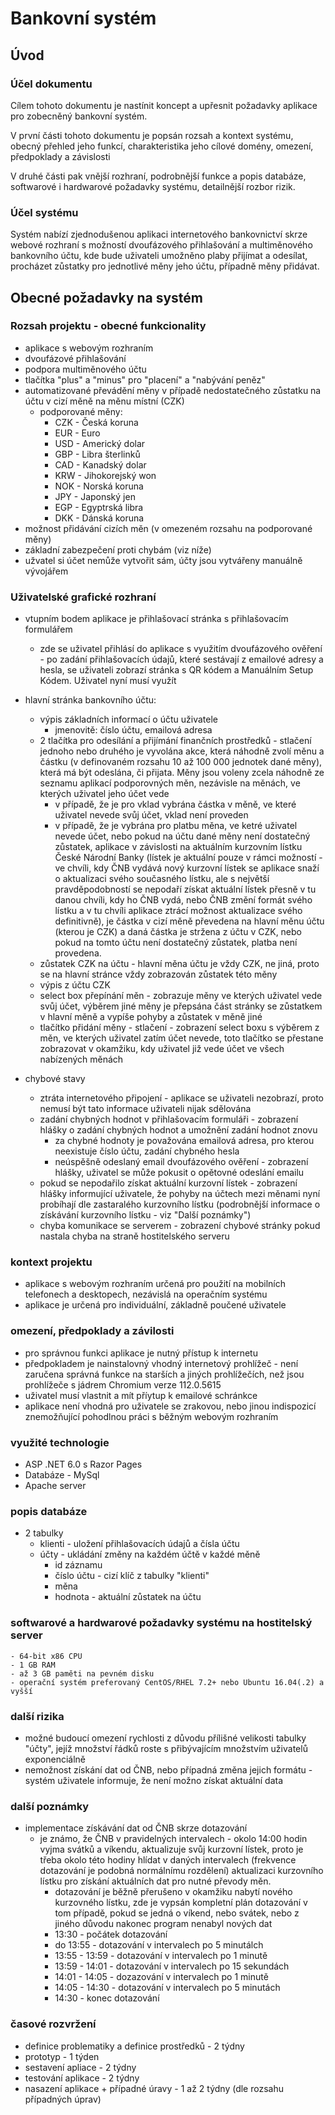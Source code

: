 # Bankovní systém

## Úvod

### Účel dokumentu

Cílem tohoto dokumentu je nastínit koncept a upřesnit požadavky aplikace pro zobecněný bankovní systém.  

V první části tohoto dokumentu je popsán rozsah a kontext systému, obecný přehled jeho funkcí, charakteristika jeho cílové domény, omezení, předpoklady a závislosti

V druhé části pak vnější rozhraní, podrobnější funkce a popis databáze, softwarové i hardwarové požadavky systému, detailnější rozbor rizik. 

### Účel systému

Systém nabízí zjednodušenou aplikaci internetového bankovnictví skrze webové rozhraní s možností dvoufázového přihlašování a multiměnového bankovního účtu, kde bude uživateli umožněno plaby přijímat a odesílat, procházet zůstatky pro jednotlivé měny jeho účtu, případně měny přidávat. 

## Obecné požadavky na systém

### Rozsah projektu - obecné funkcionality 

- aplikace s webovým rozhraním 
- dvoufázové přihlašování 
- podpora multiměnového účtu 
- tlačítka "plus" a "minus" pro "placení" a "nabývání peněz" 
- automatizované převádění měny v případě nedostatečného zůstatku na účtu v cizí měně na měnu místní (CZK)
    - podporované měny: 
        - CZK - Česká koruna 
        - EUR - Euro 
        - USD - Americký dolar
        - GBP - Libra šterlinků 
        - CAD - Kanadský dolar 
        - KRW - Jihokorejský won 
        - NOK - Norská koruna 
        - JPY - Japonský jen
        - EGP - Egyptrská libra 
        - DKK - Dánská koruna 
- možnost přidávání cizích měn (v omezeném rozsahu na podporované měny) 
- základní zabezpečení proti chybám (viz níže)
- užvatel si účet nemůže vytvořit sám, účty jsou vytvářeny manuálně vývojářem 

### Uživatelské grafické rozhraní 
- vtupním bodem aplikace je přihlašovací stránka s přihlašovacím formulářem
    - zde se uživatel přihlásí do aplikace s využitím dvoufázového ověření - po zadání přihlašovacích údajů, které sestávají z emailové adresy a hesla, se uživateli zobrazí stránka s QR kódem a Manuálním Setup Kódem. Uživatel nyní musí využít 

- hlavní stránka bankovního účtu: 
    - výpis základních informací o účtu uživatele 
        - jmenovitě: číslo účtu, emailová adresa
    -  2 tlačítka pro odesílání a přijímání finančních prostředků - stlačení jednoho nebo druhého je vyvolána akce, která náhodně zvolí měnu a částku (v definovaném rozsahu 10 až 100 000 jednotek dané měny), která má být odeslána, či přijata. Měny jsou voleny zcela náhodně ze seznamu aplikací podporovných měn, nezávisle na měnách, ve kterých uživatel jeho účet vede
        - v případě, že je pro vklad vybrána částka v měně, ve které uživatel nevede svůj účet, vklad není proveden
        - v případě, že je vybrána pro platbu měna, ve ketré uživatel nevede účet, nebo pokud na účtu dané měny není dostatečný zůstatek, aplikace v závislosti na aktuálním kurzovním lístku České Národní Banky (lístek je aktuální pouze v rámci možností - ve chvíli, kdy ČNB vydává nový kurzovní lístek se aplikace snaží o aktualizaci svého současného lístku, ale s největší pravděpodobností se nepodaří získat aktuální lístek přesně v tu danou chvíli, kdy ho ČNB vydá, nebo ČNB změní formát svého lístku a v tu chvíli aplikace ztrácí možnost aktualizace svého definitivně), je částka v cizí měně převedena na hlavní měnu účtu (kterou je CZK) a daná částka je stržena z účtu v CZK, nebo pokud na tomto účtu není dostatečný zůstatek, platba není provedena. 
    - zůstatek CZK na účtu - hlavní měna účtu je vždy CZK, ne jiná, proto se na hlavní stránce vždy zobrazován zůstatek této měny 
    - výpis z účtu CZK
    - select box přepínání měn - zobrazuje měny ve kterých uživatel vede svůj účet, výběrem jiné měny je přepsána část stránky se zůstatkem v hlavní měně a vypíše pohyby a zůstatek v měně jiné 
    - tlačítko přidání měny - stlačení - zobrazení select boxu s výběrem z měn, ve kterých uživatel zatím účet nevede, toto tlačítko se přestane zobrazovat v okamžiku, kdy uživatel již vede účet ve všech nabízených měnách 
- chybové stavy
    - ztráta internetového připojení - aplikace se uživateli nezobrazí, proto nemusí být tato informace uživateli nijak sdělována 
    - zadání chybných hodnot v přihlašovacím formuláři - zobrazení hlášky o zadání chybných hodnot a umožnění zadání hodnot znovu
        - za chybné hodnoty je považována emailová adresa, pro kterou neexistuje číslo účtu, zadání chybného hesla
        - neúspěšně odeslaný email dvoufázového ověření - zobrazení hlášky, uživatel se může pokusit o opětovné odeslání emailu
    - pokud se nepodařilo získat aktuální kurzovní lístek - zobrazení hlášky informující uživatele, že pohyby na účtech mezi měnami nyní probíhají dle zastaralého kurzovního lístku (podrobnější informace o získávání kurzovního lístku - viz "Další poznámky")
    - chyba komunikace se serverem - zobrazení chybové stránky pokud nastala chyba na straně hostitelského serveru 

### kontext projektu 
- aplikace s webovým rozhraním určená pro použití na mobilních telefonech a desktopech, nezávislá na operačním systému  
- aplikace je určená pro individuální, základně poučené uživatele 

### omezení, předpoklady a závilosti 
- pro správnou funkci aplikace je nutný přístup k internetu 
- předpokladem je nainstalovný vhodný internetový prohlížeč - není zaručena správná funkce na starších a jiných prohlížečích, než jsou prohlížeče s jádrem Chromium verze 112.0.5615
- uživatel musí vlastnit a mít příytup k emailové schránkce 
- aplikace není vhodná pro uživatele se zrakovou, nebo jinou indispozicí znemožňující pohodlnou práci s běžným webovým rozhraním 


### využité technologie 
- ASP .NET 6.0 s Razor Pages 
- Databáze - MySql 
- Apache server

### popis databáze 
- 2 tabulky
    - klienti - uložení přihlašovacích údajů a čísla účtu 
    - účty - ukládání změny na každém účtě v každé měně 
        - id záznamu 
        - číslo účtu - cizí klíč z tabulky "klienti"
        - měna 
        - hodnota - aktuální zůstatek na účtu 

### softwarové a hardwarové požadavky systému na hostitelský server
    - 64-bit x86 CPU
    - 1 GB RAM
    - až 3 GB paměti na pevném disku 
    - operační systém preferovaný CentOS/RHEL 7.2+ nebo Ubuntu 16.04(.2) a vyšší

### další rizika 
- možné budoucí omezení rychlosti z důvodu přílišné velikosti tabulky "účty", jejíž množství řádků roste s přibývajícím množstvím uživatelů exponenciálně 
- nemožnost získání dat od ČNB, nebo případná změna jejich formátu - systém uživatele informuje, že není možno získat aktuální data 

### další poznámky 
- implementace získávání dat od ČNB skrze dotazování 
    - je známo, že ČNB v pravidelných intervalech - okolo 14:00 hodin vyjma svátků a víkendu, aktualizuje svůj kurzovní lístek, proto je třeba okolo této hodiny hlídat v daných intervalech (frekvence dotazování je podobná normálnímu rozdělení) aktualizaci kurzovního lístku pro získání aktuálních dat pro nutné převody měn. 
        - dotazování je běžně přerušeno v okamžiku nabytí nového kurzovného lístku, zde je vypsán kompletní plán dotazování v tom případě, pokud se jedná o víkend, nebo svátek, nebo z jiného důvodu nakonec program nenabyl nových dat 
        - 13:30 - počátek dotazování
        - do 13:55 - dotazování v intervalech po 5 minutálch 
        - 13:55 - 13:59 - dotazování v intervalech po 1 minutě
        - 13:59 - 14:01 - dotazování v intervalech po 15 sekundách
        - 14:01 - 14:05 - dozazování v intervalech po 1 minutě
        - 14:05 - 14:30 - dotazování v intervalech po 5 minutách
        - 14:30 - konec dotazování 
      

### časové rozvržení 
- definice problematiky a definice prostředků   - 2 týdny 
- prototyp                                      - 1 týden 
- sestavení apliace                             - 2 týdny
- testování aplikace                            - 2 týdny
- nasazení aplikace + případné úravy            - 1 až 2 týdny (dle rozsahu případných úprav)
